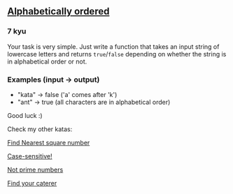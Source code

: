 <h2><a href=https://www.codewars.com/kata/5a8059b1fd577709860000f6/train/javascript target="_blank">Alphabetically ordered </a></h2><h3>7 kyu</h3><p>Your task is very simple. Just write a function that takes an input string of lowercase letters and returns <code>true</code>/<code>false</code> depending on whether the string is in alphabetical order or not.</p><h3 id="examples-input---output">Examples (input -&gt; output)</h3><ul><li>"kata"  -&gt; false ('a' comes after 'k')</li><li>"ant"  -&gt; true (all characters are in alphabetical order)</li></ul><p>Good luck :)</p><p>Check my other katas:</p><p><a href="https://www.codewars.com/kata/5a805d8cafa10f8b930005ba" data-turbolinks="false" target="_blank">Find Nearest square number </a></p><p><a href="https://www.codewars.com/kata/5a805631ba1bb55b0c0000b8" data-turbolinks="false" target="_blank">Case-sensitive! </a></p><p><a href="https://www.codewars.com/kata/5a9a70cf5084d74ff90000f7" data-turbolinks="false" target="_blank">Not prime numbers </a></p><p><a href="https://www.codewars.com/kata/6402205dca1e64004b22b8de" data-turbolinks="false" target="_blank">Find your caterer </a></p>